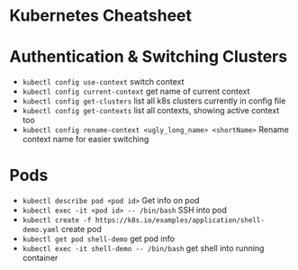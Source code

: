 # Kubernetes Cheatsheet

# Authentication & Switching Clusters
* `kubectl config use-context` switch context
* `kubectl config current-context` get name of current context
* `kubectl config get-clusters` list all k8s clusters currently in config file
* `kubectl config get-contexts` list all contexts, showing active context too
* `kubectl config rename-context <ugly_long_name> <shortName>` Rename context name for easier switching

# Pods
* `kubectl describe pod <pod id>` Get info on pod
* `kubectl exec -it <pod id> -- /bin/bash` SSH into pod
* `kubectl create -f https://k8s.io/examples/application/shell-demo.yaml` create pod
* `kubectl get pod shell-demo` get pod info
* `kubectl exec -it shell-demo -- /bin/bash` get shell into running container
